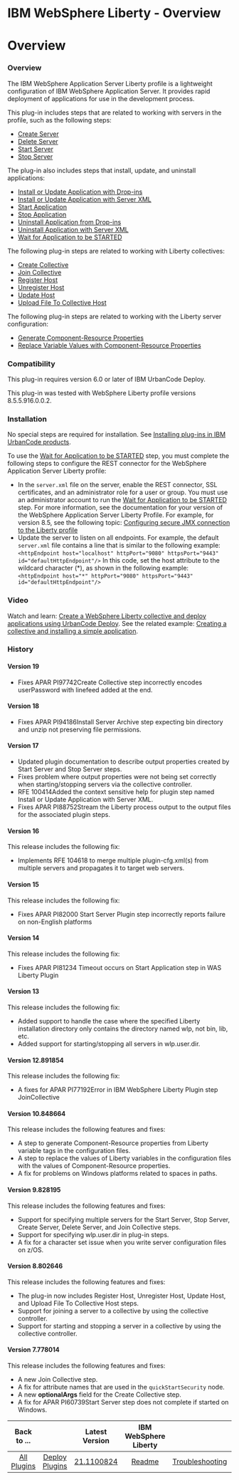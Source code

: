 
IBM WebSphere Liberty - Overview
================================

# Overview



### Overview




 


The IBM WebSphere Application Server Liberty profile is a lightweight configuration of IBM WebSphere Application Server. It provides rapid deployment of applications for use in the development process.


This plug-in includes steps that are related to working with servers in the profile, such as the following steps:


* [Create Server](steps#create_server)
* [Delete Server](steps#delete_server)
* [Start Server](steps#start_server)
* [Stop Server](steps#stop_server)


The plug-in also includes steps that install, update, and uninstall applications:


* [Install or Update Application with Drop-ins](steps#install_or_update_application_via_dropins)
* [Install or Update Application with Server XML](steps#install_or_update_application_via_server_xml)
* [Start Application](steps#start_application)
* [Stop Application](steps#stop_application)
* [Uninstall Application from Drop-ins](steps#uninstall_application_from_dropins)
* [Uninstall Application with Server XML](steps#uninstall_application_via_server_xml)
* [Wait for Application to be STARTED](steps#wait_for_application_to_be_started)


The following plug-in steps are related to working with Liberty collectives:


* [Create Collective](steps#create_collective)
* [Join Collective](steps#join_collective)
* [Register Host](steps#register_host)
* [Unregister Host](steps#unregister_host)
* [Update Host](steps#update_host)
* [Upload File To Collective Host](steps#upload_file_to_collective_host)


The following plug-in steps are related to working with the Liberty server configuration:


* [Generate Component-Resource Properties](steps#generate_component-resource_properties)
* [Replace Variable Values with Component-Resource Properties](steps#replace_variable_values_with_component-resource_properties)


### Compatibility


This plug-in requires version 6.0 or later of IBM UrbanCode Deploy.


This plug-in was tested with WebSphere Liberty profile versions 8.5.5.916.0.0.2.


### Installation


No special steps are required for installation. See [Installing plug-ins in IBM UrbanCode products](https://www.urbancode.com/resource/installing-plug-ins-in-urbancode-products/ "Installing plug-ins in IBM UrbanCode products").


To use the [Wait for Application to be STARTED](steps#wait_for_application_to_be_started) step, you must complete the following steps to configure the REST connector for the WebSphere Application Server Liberty profile:


* In the `server.xml` file on the server, enable the REST connector, SSL certificates, and an administrator role for a user or group. You must use an administrator account to run the [Wait for Application to be STARTED](steps#wait_for_application_to_be_started) step. For more information, see the documentation for your version of the WebSphere Application Server Liberty Profile. For example, for version 8.5, see the following topic: [Configuring secure JMX connection to the Liberty profile](http://www-01.ibm.com/support/knowledgecenter/SSAW57_8.5.5/com.ibm.websphere.wlp.nd.doc/ae/twlp_admin_restconnector.html?cp=SSAW57_8.5.5%2F1-3-11-0-3-3-9-1&lang=en)
* Update the server to listen on all endpoints. For example, the default `server.xml` file contains a line that is similar to the following example: `<httpEndpoint host="localhost" httpPort="9080" httpsPort="9443" id="defaultHttpEndpoint"/>` In this code, set the host attribute to the wildcard character (\*), as shown in the following example: `<httpEndpoint host="*" httpPort="9080" httpsPort="9443" id="defaultHttpEndpoint"/>`


### Video


Watch and learn: [Create a WebSphere Liberty collective and deploy applications using UrbanCode Deploy](https://www.youtube.com/watch?v=VaYQE5d96hY&feature=youtu.be). See the related example: [Creating a collective and installing a simple application](#example-installing-a-simple-web-application).


### History


#### Version 19


* Fixes APAR PI97742Create Collective step incorrectly encodes userPassword with linefeed added at the end.


#### Version 18


* Fixes APAR PI94186Install Server Archive step expecting bin directory and unzip not preserving file permissions.


#### Version 17


* Updated plugin documentation to describe output properties created by Start Server and Stop Server steps.
* Fixes problem where output properties were not being set correctly when starting/stopping servers via the collective controller.
* RFE 100414Added the context sensitive help for plugin step named Install or Update Application with Server XML.
* Fixes APAR PI88752Stream the Liberty process output to the output files for the associated plugin steps.


#### Version 16


This release includes the following fix:


* Implements RFE 104618 to merge multiple plugin-cfg.xml(s) from multiple servers and propagates it to target web servers.


#### Version 15


This release includes the following fix:


* Fixes APAR PI82000 Start Server Plugin step incorrectly reports failure on non-English platforms


#### Version 14


This release includes the following fix:


* Fixes APAR PI81234 Timeout occurs on Start Application step in WAS Liberty Plugin


#### Version 13


This release includes the following fix:


* Added support to handle the case where the specified Liberty installation directory only contains the directory named wlp, not bin, lib, etc.
* Added support for starting/stopping all servers in wlp.user.dir.


#### Version 12.891854


This release includes the following fix:


* A fixes for APAR PI77192Error in IBM WebSphere Liberty Plugin step JoinCollective


#### Version 10.848664


This release includes the following features and fixes:


* A step to generate Component-Resource properties from Liberty variable tags in the configuration files.
* A step to replace the values of Liberty variables in the configuration files with the values of Component-Resource properties.
* A fix for problems on Windows platforms related to spaces in paths.


#### Version 9.828195


This release includes the following features and fixes:


* Support for specifying multiple servers for the Start Server, Stop Server, Create Server, Delete Server, and Join Collective steps.
* Support for specifying wlp.user.dir in plug-in steps.
* A fix for a character set issue when you write server configuration files on z/OS.


#### Version 8.802646


This release includes the following features and fixes:


* The plug-in now includes Register Host, Unregister Host, Update Host, and Upload File To Collective Host steps.
* Support for joining a server to a collective by using the collective controller.
* Support for starting and stopping a server in a collective by using the collective controller.


#### Version 7.778014


This release includes the following features and fixes:


* A new Join Collective step.
* A fix for attribute names that are used in the `quickStartSecurity` node.
* A new **optionalArgs** field for the Create Collective step.
* A fix for APAR PI60739Start Server step does not complete if started on Windows.


|Back to ...||Latest Version|IBM WebSphere Liberty |||||
| :---: | :---: | :---: | :---: | :---: | :---: | :---: | :---: |
|[All Plugins](../../index.md)|[Deploy Plugins](../README.md)|[21.1100824](https://raw.githubusercontent.com/UrbanCode/IBM-UCD-PLUGINS/main/files/WebSphereLiberty/WebSphereLiberty-21.1100824.zip)|[Readme](README.md)|[Troubleshooting](troubleshooting.md)|[Usage](usage.md)|[Steps](steps.md)|[Downloads](downloads.md)|
